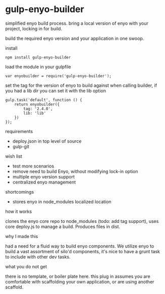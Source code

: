 gulp-enyo-builder
==================

simplified enyo build process. bring a local version of enyo with your project, locking in for build.

build the required enyo version and your application in one swoop.

install

    npm install gulp-enyo-builder

load the module in your gulpfile

    var enyobuilder = require('gulp-enyo-builder');

set the tag for the version of enyo to build against when calling builder, if you had a lib dir you can set it with the lib option

    gulp.task('default', function () {
        return enyobuilder({
            tag: '2.4.0',
            lib: 'lib'
        })
    });

requirements

* deploy.json in top level of source
* gulp-git

wish list

* test more scenarios
* remove need to build Enyo, without modifying lock-in option
* multiple enyo version support
* centralized enyo management

shortcomings

* stores enyo in node_modules localized location

how it works

clones the enyo core repo to node_modules (todo: add tag support), uses core deploy.js to manage a build. Produces files in dist.

why I made this

had a need for a fluid way to build enyo components. We utilize enyo to build a vast assortment of silo'd components, it's nice to have a grunt task to include with other dev tasks.

what you do not get

there is no template, or boiler plate here. this plug in assumes you are comfortable with scaffolding your own application, or are using another scaffold.